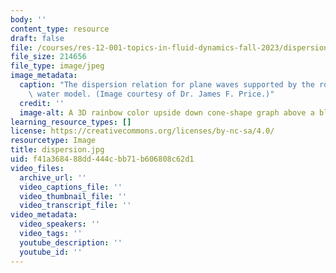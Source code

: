 ```yaml
---
body: ''
content_type: resource
draft: false
file: /courses/res-12-001-topics-in-fluid-dynamics-fall-2023/dispersion.jpg
file_size: 214656
file_type: image/jpeg
image_metadata:
  caption: "The dispersion relation for plane waves supported by the rotating,\_shallow\
    \ water model. (Image courtesy of Dr. James F. Price.)"
  credit: ''
  image-alt: A 3D rainbow color upside down cone-shape graph above a blue plane.
learning_resource_types: []
license: https://creativecommons.org/licenses/by-nc-sa/4.0/
resourcetype: Image
title: dispersion.jpg
uid: f41a3684-88dd-444c-bb71-b606808c62d1
video_files:
  archive_url: ''
  video_captions_file: ''
  video_thumbnail_file: ''
  video_transcript_file: ''
video_metadata:
  video_speakers: ''
  video_tags: ''
  youtube_description: ''
  youtube_id: ''
---
```

